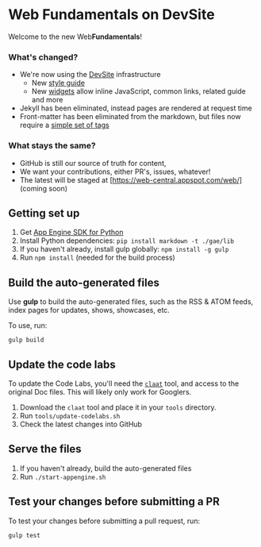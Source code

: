 # Web Fundamentals on DevSite 

Welcome to the new Web**Fundamentals**! 

### What's changed?

* We're now using the [DevSite](https://developers.google.com/) infrastructure
  * New [style guide](https://petele-scratch.appspot.com/web/resources/style-guide)
  * New [widgets](https://petele-scratch.appspot.com/web/resources/widgets) allow inline JavaScript, common links, related guide and more 
* Jekyll has been eliminated, instead pages are rendered at request time
* Front-matter has been eliminated from the markdown, but files now require a [simple set of tags](https://petele-scratch.appspot.com/web/resources/writing-an-article#yaml-front-matter)

### What stays the same?

* GitHub is still our source of truth for content, 
* We want your contributions, either PR's, issues, whatever!
* The latest will be staged at [https://web-central.appspot.com/web/] (coming soon)

## Getting set up
1. Get [App Engine SDK for Python](https://cloud.google.com/appengine/downloads#Google_App_Engine_SDK_for_Python)
2. Install Python dependencies: `pip install markdown -t ./gae/lib`
2. If you haven't already, install gulp globally: `npm install -g gulp`
3. Run `npm install` (needed for the build process)

## Build the auto-generated files
Use **gulp** to build the auto-generated files, such as the RSS & ATOM feeds,
index pages for updates, shows, showcases, etc.

To use, run:
```
gulp build
```

## Update the code labs
To update the Code Labs, you'll need the
[`claat`](https://github.com/googlecodelabs/tools/tree/master/claat) tool, and
access to the original Doc files. This will likely only work for Googlers.

1. Download the `claat` tool and place it in your `tools` directory.
1. Run `tools/update-codelabs.sh`
1. Check the latest changes into GitHub

## Serve the files
1. If you haven't already, build the auto-generated files
1. Run `./start-appengine.sh`

## Test your changes before submitting a PR
To test your changes before submitting a pull request, run:

    gulp test

